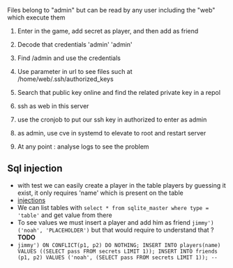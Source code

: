 Files belong to "admin" but can be read by any user including the "web" which execute them

1. Enter in the game, add secret as player, and then add as friend
2. Decode that credentials 'admin' 'admin'
3. Find /admin and use the credentials
4. Use parameter in url to see files such at /home/web/.ssh/authorized_keys
5. Search that public key online and find the related private key in a repol
6. ssh as web in this server
7. use the cronjob to put our ssh key in authorized to enter as admin
8. as admin, use cve in systemd to elevate to root and restart server

0. At any point : analyse logs to see the problem

## Sql injection

- with test we can easily create a player in the table players by guessing it exist, it only requires 'name' which is present on the table
- [injections](https://github.com/swisskyrepo/PayloadsAllTheThings/blob/master/SQL%20Injection/SQLite%20Injection.md*)
- We can list tables with `select * from sqlite_master where type = 'table'` and get value from there
- To see values we must insert a player and add him as friend `jimmy') ('noah', 'PLACEHOLDER')` but that would require to understand that ? **TODO**
- `jimmy') ON CONFLICT(p1, p2) DO NOTHING; INSERT INTO players(name) VALUES ((SELECT pass FROM secrets LIMIT 1)); INSERT INTO friends (p1, p2) VALUES ('noah', (SELECT pass FROM secrets LIMIT 1)); --`
